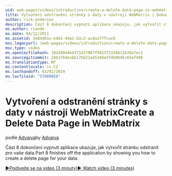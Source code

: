 ```yaml
---
uid: web-pages/videos/introduction/create-a-delete-data-page-in-webmatrix
title: Vytvoření odstranění stránky s daty v nástroji WebMatrix | Dokumentace Microsoftu
author: rick-anderson
description: Část 8 dokončení vypnutí aplikace ukazuje, jak vytvořit stránku odstranit pro vaše data.
ms.author: riande
ms.date: 04/12/2011
ms.assetid: 3e84d61e-e462-44a1-b3c2-ac8a1f7fcac6
msc.legacyurl: /web-pages/videos/introduction/create-a-delete-data-page-in-webmatrix
msc.type: video
ms.openlocfilehash: 10d10044b437141f067f942372326811b39a7ec1
ms.sourcegitcommit: 24b1f6decbb17bb22a45166e5fdb0845c65af498
ms.translationtype: MT
ms.contentlocale: cs-CZ
ms.lasthandoff: 03/01/2019
ms.locfileid: "57069058"
---
```

<a name="create-a-delete-data-page-in-webmatrix"></a><span data-ttu-id="132b7-103">Vytvoření a odstranění stránky s daty v nástroji WebMatrix</span><span class="sxs-lookup"><span data-stu-id="132b7-103">Create a Delete Data Page in WebMatrix</span></span>
====================
<span data-ttu-id="132b7-104">podle [Advaiya](https://twitter.com/Advaiyasolns)</span><span class="sxs-lookup"><span data-stu-id="132b7-104">by [Advaiya](https://twitter.com/Advaiyasolns)</span></span>

<span data-ttu-id="132b7-105">Část 8 dokončení vypnutí aplikace ukazuje, jak vytvořit stránku odstranit pro vaše data.</span><span class="sxs-lookup"><span data-stu-id="132b7-105">Part 8 finishes off the application by showing you how to create a delete page for your data.</span></span>

[<span data-ttu-id="132b7-106">&#9654;Podívejte se na video (3 minuty)</span><span class="sxs-lookup"><span data-stu-id="132b7-106">&#9654; Watch video (3 minutes)</span></span>](https://channel9.msdn.com/Blogs/ASP-NET-Site-Videos/create-a-delete-data-page-in-webmatrix)
